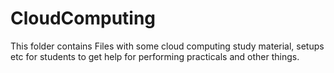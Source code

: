 # CloudComputing
 
This folder contains Files with some cloud computing study material, setups etc for students to get help for performing practicals and other things.
